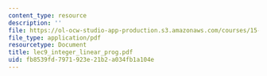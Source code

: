 ```yaml
---
content_type: resource
description: ''
file: https://ol-ocw-studio-app-production.s3.amazonaws.com/courses/15-066j-system-optimization-and-analysis-for-manufacturing-summer-2003/fb8539fd7971923e21b2a034fb1a104e_lec9_integer_linear_prog.pdf
file_type: application/pdf
resourcetype: Document
title: lec9_integer_linear_prog.pdf
uid: fb8539fd-7971-923e-21b2-a034fb1a104e
---
```

